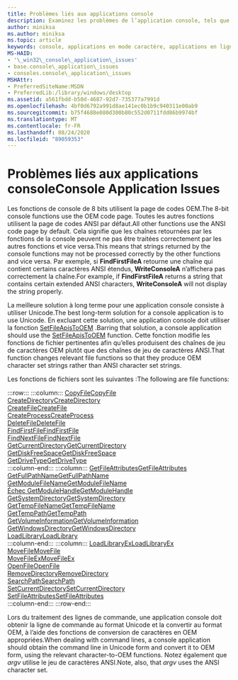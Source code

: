 ```yaml
---
title: Problèmes liés aux applications console
description: Examinez les problèmes de l’application console, tels que les fonctions qui acceptent ou retournent des chaînes de jeu de caractères OEM et les fonctions qui acceptent ou retournent des chaînes de jeu de caractères ANSI.
author: miniksa
ms.author: miniksa
ms.topic: article
keywords: console, applications en mode caractère, applications en ligne de commande, applications Terminal Server, API de console
MS-HAID:
- '\_win32\_console\_application\_issues'
- base.console\_application\_issues
- consoles.console\_application\_issues
MSHAttr:
- PreferredSiteName:MSDN
- PreferredLib:/library/windows/desktop
ms.assetid: a561fbdd-b50d-4687-92d7-735377a7991d
ms.openlocfilehash: 4bf0d6792a991d8ae141ec0b1b9c940311e00ab9
ms.sourcegitcommit: b75f4688e080d300b80c552d0711fdd86b9974bf
ms.translationtype: MT
ms.contentlocale: fr-FR
ms.lasthandoff: 08/24/2020
ms.locfileid: "89059353"
---
```

# <a name="console-application-issues"></a><span data-ttu-id="6dd48-104">Problèmes liés aux applications console</span><span class="sxs-lookup"><span data-stu-id="6dd48-104">Console Application Issues</span></span>

<span data-ttu-id="6dd48-105">Les fonctions de console de 8 bits utilisent la page de codes OEM.</span><span class="sxs-lookup"><span data-stu-id="6dd48-105">The 8-bit console functions use the OEM code page.</span></span> <span data-ttu-id="6dd48-106">Toutes les autres fonctions utilisent la page de codes ANSI par défaut.</span><span class="sxs-lookup"><span data-stu-id="6dd48-106">All other functions use the ANSI code page by default.</span></span> <span data-ttu-id="6dd48-107">Cela signifie que les chaînes retournées par les fonctions de la console peuvent ne pas être traitées correctement par les autres fonctions et vice versa.</span><span class="sxs-lookup"><span data-stu-id="6dd48-107">This means that strings returned by the console functions may not be processed correctly by the other functions and vice versa.</span></span> <span data-ttu-id="6dd48-108">Par exemple, si **FindFirstFileA** retourne une chaîne qui contient certains caractères ANSI étendus, **WriteConsoleA** n’affichera pas correctement la chaîne.</span><span class="sxs-lookup"><span data-stu-id="6dd48-108">For example, if **FindFirstFileA** returns a string that contains certain extended ANSI characters, **WriteConsoleA** will not display the string properly.</span></span>

<span data-ttu-id="6dd48-109">La meilleure solution à long terme pour une application console consiste à utiliser Unicode.</span><span class="sxs-lookup"><span data-stu-id="6dd48-109">The best long-term solution for a console application is to use Unicode.</span></span> <span data-ttu-id="6dd48-110">En excluant cette solution, une application console doit utiliser la fonction [SetFileApisToOEM](https://msdn.microsoft.com/library/windows/desktop/aa365534) .</span><span class="sxs-lookup"><span data-stu-id="6dd48-110">Barring that solution, a console application should use the [SetFileApisToOEM](https://msdn.microsoft.com/library/windows/desktop/aa365534) function.</span></span> <span data-ttu-id="6dd48-111">Cette fonction modifie les fonctions de fichier pertinentes afin qu’elles produisent des chaînes de jeu de caractères OEM plutôt que des chaînes de jeu de caractères ANSI.</span><span class="sxs-lookup"><span data-stu-id="6dd48-111">That function changes relevant file functions so that they produce OEM character set strings rather than ANSI character set strings.</span></span>

<span data-ttu-id="6dd48-112">Les fonctions de fichiers sont les suivantes :</span><span class="sxs-lookup"><span data-stu-id="6dd48-112">The following are file functions:</span></span>

:::row:::
    :::column:::
        [<span data-ttu-id="6dd48-113">CopyFile</span><span class="sxs-lookup"><span data-stu-id="6dd48-113">CopyFile</span></span>](https://msdn.microsoft.com/library/windows/desktop/aa363851)  
        [<span data-ttu-id="6dd48-114">CreateDirectory</span><span class="sxs-lookup"><span data-stu-id="6dd48-114">CreateDirectory</span></span>](https://msdn.microsoft.com/library/windows/desktop/aa363855)  
        [<span data-ttu-id="6dd48-115">CreateFile</span><span class="sxs-lookup"><span data-stu-id="6dd48-115">CreateFile</span></span>](https://msdn.microsoft.com/library/windows/desktop/aa363858)  
        [<span data-ttu-id="6dd48-116">CreateProcess</span><span class="sxs-lookup"><span data-stu-id="6dd48-116">CreateProcess</span></span>](https://msdn.microsoft.com/library/windows/desktop/ms682425)  
        [<span data-ttu-id="6dd48-117">DeleteFile</span><span class="sxs-lookup"><span data-stu-id="6dd48-117">DeleteFile</span></span>](https://msdn.microsoft.com/library/windows/desktop/aa363915)  
        [<span data-ttu-id="6dd48-118">FindFirstFile</span><span class="sxs-lookup"><span data-stu-id="6dd48-118">FindFirstFile</span></span>](https://msdn.microsoft.com/library/windows/desktop/aa364418)  
        [<span data-ttu-id="6dd48-119">FindNextFile</span><span class="sxs-lookup"><span data-stu-id="6dd48-119">FindNextFile</span></span>](https://msdn.microsoft.com/library/windows/desktop/aa364428)  
        [<span data-ttu-id="6dd48-120">GetCurrentDirectory</span><span class="sxs-lookup"><span data-stu-id="6dd48-120">GetCurrentDirectory</span></span>](https://msdn.microsoft.com/library/windows/desktop/aa364934)  
        [<span data-ttu-id="6dd48-121">GetDiskFreeSpace</span><span class="sxs-lookup"><span data-stu-id="6dd48-121">GetDiskFreeSpace</span></span>](https://msdn.microsoft.com/library/windows/desktop/aa364935)  
        [<span data-ttu-id="6dd48-122">GetDriveType</span><span class="sxs-lookup"><span data-stu-id="6dd48-122">GetDriveType</span></span>](https://msdn.microsoft.com/library/windows/desktop/aa364939)  
    :::column-end:::
    :::column:::
        [<span data-ttu-id="6dd48-123">GetFileAttributes</span><span class="sxs-lookup"><span data-stu-id="6dd48-123">GetFileAttributes</span></span>](https://msdn.microsoft.com/library/windows/desktop/aa364944)  
        [<span data-ttu-id="6dd48-124">GetFullPathName</span><span class="sxs-lookup"><span data-stu-id="6dd48-124">GetFullPathName</span></span>](https://msdn.microsoft.com/library/windows/desktop/aa364963)  
        [<span data-ttu-id="6dd48-125">GetModuleFileName</span><span class="sxs-lookup"><span data-stu-id="6dd48-125">GetModuleFileName</span></span>](https://msdn.microsoft.com/library/windows/desktop/ms683197)  
        [<span data-ttu-id="6dd48-126">Échec GetModuleHandle</span><span class="sxs-lookup"><span data-stu-id="6dd48-126">GetModuleHandle</span></span>](https://msdn.microsoft.com/library/windows/desktop/ms683199)  
        [<span data-ttu-id="6dd48-127">GetSystemDirectory</span><span class="sxs-lookup"><span data-stu-id="6dd48-127">GetSystemDirectory</span></span>](https://msdn.microsoft.com/library/windows/desktop/ms724373)  
        [<span data-ttu-id="6dd48-128">GetTempFileName</span><span class="sxs-lookup"><span data-stu-id="6dd48-128">GetTempFileName</span></span>](https://msdn.microsoft.com/library/windows/desktop/aa364991)  
        [<span data-ttu-id="6dd48-129">GetTempPath</span><span class="sxs-lookup"><span data-stu-id="6dd48-129">GetTempPath</span></span>](https://msdn.microsoft.com/library/windows/desktop/aa364992)  
        [<span data-ttu-id="6dd48-130">GetVolumeInformation</span><span class="sxs-lookup"><span data-stu-id="6dd48-130">GetVolumeInformation</span></span>](https://msdn.microsoft.com/library/windows/desktop/aa364993)  
        [<span data-ttu-id="6dd48-131">GetWindowsDirectory</span><span class="sxs-lookup"><span data-stu-id="6dd48-131">GetWindowsDirectory</span></span>](https://msdn.microsoft.com/library/windows/desktop/ms724454)  
        [<span data-ttu-id="6dd48-132">LoadLibrary</span><span class="sxs-lookup"><span data-stu-id="6dd48-132">LoadLibrary</span></span>](https://msdn.microsoft.com/library/windows/desktop/ms684175)  
    :::column-end:::
    :::column:::
        [<span data-ttu-id="6dd48-133">LoadLibraryEx</span><span class="sxs-lookup"><span data-stu-id="6dd48-133">LoadLibraryEx</span></span>](https://msdn.microsoft.com/library/windows/desktop/ms684179)  
        [<span data-ttu-id="6dd48-134">MoveFile</span><span class="sxs-lookup"><span data-stu-id="6dd48-134">MoveFile</span></span>](https://msdn.microsoft.com/library/windows/desktop/aa365239)  
        [<span data-ttu-id="6dd48-135">MoveFileEx</span><span class="sxs-lookup"><span data-stu-id="6dd48-135">MoveFileEx</span></span>](https://msdn.microsoft.com/library/windows/desktop/aa365240)  
        [<span data-ttu-id="6dd48-136">OpenFile</span><span class="sxs-lookup"><span data-stu-id="6dd48-136">OpenFile</span></span>](https://msdn.microsoft.com/library/windows/desktop/aa365430)  
        [<span data-ttu-id="6dd48-137">RemoveDirectory</span><span class="sxs-lookup"><span data-stu-id="6dd48-137">RemoveDirectory</span></span>](https://msdn.microsoft.com/library/windows/desktop/aa365488)  
        [<span data-ttu-id="6dd48-138">SearchPath</span><span class="sxs-lookup"><span data-stu-id="6dd48-138">SearchPath</span></span>](https://msdn.microsoft.com/library/windows/desktop/aa365527)  
        [<span data-ttu-id="6dd48-139">SetCurrentDirectory</span><span class="sxs-lookup"><span data-stu-id="6dd48-139">SetCurrentDirectory</span></span>](https://msdn.microsoft.com/library/windows/desktop/aa365530)  
        [<span data-ttu-id="6dd48-140">SetFileAttributes</span><span class="sxs-lookup"><span data-stu-id="6dd48-140">SetFileAttributes</span></span>](https://msdn.microsoft.com/library/windows/desktop/aa365535)  
    :::column-end:::
:::row-end:::

<span data-ttu-id="6dd48-141">Lors du traitement des lignes de commande, une application console doit obtenir la ligne de commande au format Unicode et la convertir au format OEM, à l’aide des fonctions de conversion de caractères en OEM appropriées.</span><span class="sxs-lookup"><span data-stu-id="6dd48-141">When dealing with command lines, a console application should obtain the command line in Unicode form and convert it to OEM form, using the relevant character-to-OEM functions.</span></span> <span data-ttu-id="6dd48-142">Notez également que *argv* utilise le jeu de caractères ANSI.</span><span class="sxs-lookup"><span data-stu-id="6dd48-142">Note, also, that *argv* uses the ANSI character set.</span></span>
